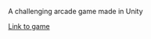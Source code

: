 A challenging arcade game made in Unity

[Link to game](https://aydinkaancinar.github.io/FlyingKing)
